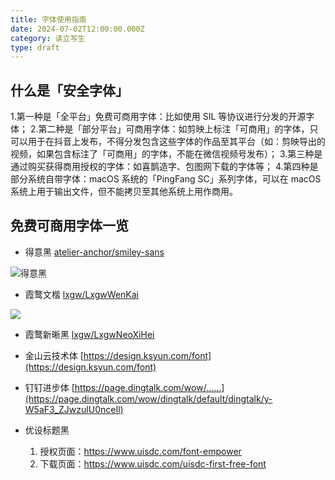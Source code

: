 ```yaml
---
title: 字体使用指南
date: 2024-07-02T12:00:00.000Z
category: 读立写生
type: draft
---
```


## 什么是「安全字体」

1.第一种是「全平台」免费可商用字体：比如使用 SIL 等协议进行分发的开源字体；
2.第二种是「部分平台」可商用字体：如剪映上标注「可商用」的字体，只可以用于在抖音上发布，不得分发包含这些字体的作品至其平台（如：剪映导出的视频，如果包含标注了「可商用」的字体，不能在微信视频号发布）；
3.第三种是通过购买获得商用授权的字体：如喜鹊造字、包图网下载的字体等；
4.第四种是部分系统自带字体：macOS 系统的「PingFang SC」系列字体，可以在 macOS 系统上用于输出文件，但不能拷贝至其他系统上用作商用。

## 免费可商用字体一览

- 得意黑 [atelier-anchor/smiley-sans](https://github.com/atelier-anchor/smiley-sans)

![得意黑](https://github.com/atelier-anchor/smiley-sans/raw/main/docs/images/smiley-sans.light.svg)

- 霞鹜文楷 [lxgw/LxgwWenKai](https://github.com/lxgw/LxgwWenKai)

![](https://raw.githubusercontent.com/lxgw/LxgwWenKai/main/documentation/wenkai-1.png)

- 霞鹜新晰黑 [lxgw/LxgwNeoXiHei](https://github.com/lxgw/LxgwNeoXiHei)

- 金山云技术体 [https://design.ksyun.com/font](https://design.ksyun.com/font)

- 钉钉进步体 [https://page.dingtalk.com/wow/……](https://page.dingtalk.com/wow/dingtalk/default/dingtalk/y-W5aF3_ZJwzulU0nceIl)

- 优设标题黑
   1. 授权页面：https://www.uisdc.com/font-empower
   2. 下载页面：https://www.uisdc.com/uisdc-first-free-font
